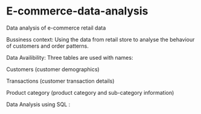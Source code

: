 # E-commerce-data-analysis
Data analysis of e-commerce retail data

Bussiness context:
Using the data from retail store to analyse the behaviour of customers and order patterns.

Data Availibility:
Three tables are used with names:

Customers (customer demographics)

Transactions (customer transaction details)

Product category (product category and sub-category information)

Data Analysis using SQL :







